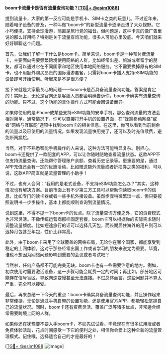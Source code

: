 **boom卡流量卡是否有流量查询功能？[[TG💪+ @esim1088](https://t.me/s/esim1088)]**

提到流量卡，大家的第一反应可能是手机卡、SIM卡之类的玩意儿。不过近年来，随着电子设备的普及，一种叫做“boom卡”的新型流量卡逐渐走进了大众视野。它小巧便携，支持全球漫游，简直是旅行党的福音。但问题是，这种卡真的像广告里说的那么好用吗？特别是关于流量查询功能，很多人可能心里没底。今天咱们就来好好聊聊这个问题。

首先，让我们了解一下什么是boom卡。简单来说，boom卡是一种预付费流量卡，主要面向需要频繁跨境使用网络的人群。比如经常出差、旅游或者留学的朋友，都可以通过它在不同国家和地区使用本地网络服务。它不需要换掉原有的SIM卡，也不用额外购买昂贵的国际漫游套餐，只需将boom卡插入支持eSIM功能的设备即可开始使用。听起来是不是很方便？

接下来就是大家最关心的问题——boom卡是否具备流量查询功能。答案是肯定的！实际上，无论是官网还是客服人员都会明确告诉你，boom卡确实有流量查询的功能。只不过，这个功能的具体操作方式可能会因设备而异。

如果你使用的是iPhone或某些支持eSIM功能的安卓手机，那么查询流量的方法会相对简单。通常情况下，你可以直接打开手机的设置界面，在“蜂窝移动网络”或者“网络与互联网”选项中找到boom卡的相关信息。在这里，你可以看到当前剩余的流量以及已使用的流量情况。如果发现流量快用完了，还可以及时充值续费，避免断网尴尬。

当然，对于不熟悉智能手机操作的人来说，这种方法可能稍显复杂。别担心，boom卡还提供了一款配套的APP，可以让你随时随地查看流量状态。这款APP不仅支持流量查询，还能帮你管理账户余额、查看历史记录等。更重要的是，通过APP充值还会有一定的优惠活动，比如赠送额外流量或者折扣券之类的福利。可以说，这款APP简直就是流量管理的小助手！

不过，也有人会问：“我用的是老式设备，不支持eSIM功能怎么办？”其实，这种情况也有解决方案。目前市面上有不少第三方工具可以帮助你读取boom卡的信息，比如专门的读卡器或者一些手机外接设备。虽然步骤稍微繁琐一点，但只要按照说明书一步步操作，基本上都能顺利查询到流量情况。

说到这里，不得不提一下boom卡的优点。除了流量查询方便之外，它的资费模式也非常灵活。不像传统运营商那样固定套餐，boom卡可以根据你的实际需求随时调整流量额度。比如短途旅行的话可以选择几天包，而长期居住海外的用户则可以选择月包甚至年包，性价比非常高。

此外，由于boom卡采用了全球覆盖的网络布局，无论你在哪个国家，都能享受到稳定的上网体验。这对于那些经常出国工作或者学习的朋友来说尤为重要。毕竟，谁也不想因为网络问题影响到重要的会议或者考试吧？

当然啦，任何产品都不可能完美无缺。boom卡也有一些需要注意的地方。例如，初次使用时需要激活设备，这一步骤可能会耗费一定的时间；再比如，部分地区可能存在信号盲区，导致网速变慢甚至无法连接。不过总体而言，这些问题并不算太严重，完全可以接受。

最后，再来总结一下今天的重点：boom卡确实具备流量查询功能，并且操作起来非常便捷。无论是通过手机自带的设置功能，还是使用官方APP，都能轻松掌握自己的流量状况。同时，boom卡还有资费灵活、覆盖广泛等诸多优点，非常适合经常需要跨境上网的人群。

如果你还在犹豫要不要入手boom卡，不妨先试试看。毕竟现在有很多试用版或者免费体验活动，花点时间感受一下它的便利之处，相信你会爱上这种全新的流量管理模式。记住哦，选择适合自己的才是最好的！

[[TG💪+ @esim1088](https://t.me/s/esim1088) ![Image](https://i.postimg.cc/4NQfJmqS/Snipaste-2025-05-13-00-14-12.png)]